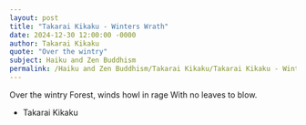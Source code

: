```yaml
---
layout: post
title: "Takarai Kikaku - Winters Wrath"
date: 2024-12-30 12:00:00 -0000
author: Takarai Kikaku
quote: "Over the wintry"
subject: Haiku and Zen Buddhism
permalink: /Haiku and Zen Buddhism/Takarai Kikaku/Takarai Kikaku - Winters Wrath
---
```


Over the wintry
Forest, winds howl in rage
With no leaves to blow.


- Takarai Kikaku
